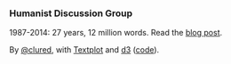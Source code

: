 ### Humanist Discussion Group

1987-2014: 27 years, 12 million words. Read the <a href="http://dclure.org/?p=4664" target="_blank">blog post</a>.

By <a href="https://twitter.com/clured" target="_blank">@clured</a>, with <a href="https://github.com/davidmcclure/textplot" target="_blank">Textplot</a> and <a href="http://d3js.org" target="_blank">d3</a> (<a href="https://github.com/davidmcclure/humanist" target="_blank">code</a>).
